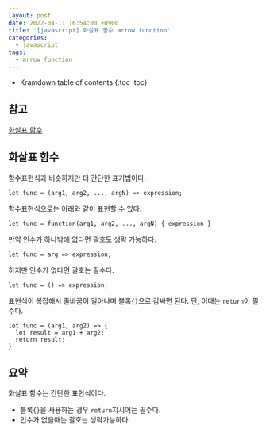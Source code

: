```yaml
---
layout: post
date: 2022-04-11 16:54:00 +0900
title: '[javascript] 화살표 함수 arrow function'
categories:
  - javascript
tags:
  - arrow function
---
```


* Kramdown table of contents
{:toc .toc}

## 참고

[화살표 함수](https://javascript.info/arrow-functions-basics)


## 화살표 함수

함수표현식과 비슷하지만 더 간단한 표기법이다.

```
let func = (arg1, arg2, ..., argN) => expression;
```

함수표현식으로는 아래와 같이 표현할 수 있다.

```
let func = function(arg1, arg2, ..., argN) { expression }
```

만약 인수가 하나밖에 없다면 괄호도 생략 가능하다.

```
let func = arg => expression;
```

하지만 인수가 없다면 괄호는 필수다.

```
let func = () => expression;
```

표현식이 복잡해서 줄바꿈이 일아나며 블록`{}`으로 감싸면 된다. 단, 이때는 `return`이 필수다.

```
let func = (arg1, arg2) => {
  let result = arg1 + arg2;
  return result;
}
```

## 요약

화살표 함수는 간단한 표현식이다.

- 블록`{}`을 사용하는 경우 `return`지시어는 필수다.
- 인수가 없을때는 괄호는 생략가능하다.
